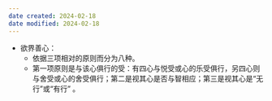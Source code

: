```yaml
---
date created: 2024-02-18
date modified: 2024-02-18
---
```

- 欲界善心：
    - 依据三项相对的原则而分为八种。
    - 第一项原则是与该心俱行的受：有四心与悦受或心的乐受俱行，另四心则与舍受或心的舍受俱行；第二是视其心是否与智相应；第三是视其心是“无行”或“有行” 。

